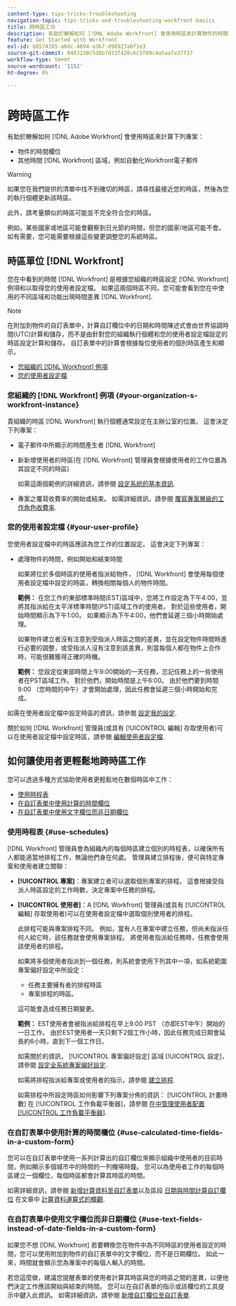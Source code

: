 ```yaml
---
content-type: tips-tricks-troubleshooting
navigation-topic: tips-tricks-and-troubleshooting-workfront-basics
title: 跨時區工作
description: 有助於瞭解如何 [!DNL Adobe Workfront] 會使用時區來計算物件的時間欄位，以及其他區域（例如電子郵件）的時間。
feature: Get Started with Workfront
exl-id: b6574165-a6dc-4694-a367-d98927abf1e3
source-git-commit: 0483230c5d8b7d33f420c6c5f09c4a5aafe37f37
workflow-type: tm+mt
source-wordcount: '1152'
ht-degree: 0%

---
```


# 跨時區工作

<!-- Audited: 2/2024 -->

有助於瞭解如何 [!DNL Adobe Workfront] 會使用時區來計算下列專案：

* 物件的時間欄位
* 其他時間 [!DNL Workfront] 區域，例如自動化Workfront電子郵件

>[!WARNING]
>
>如果您在我們提供的清單中找不到確切的時區，請尋找最接近您的時區，然後為您的執行個體更新該時區。
>
>此外，請考量類似的時區可能並不完全符合您的時區。
>
>例如，某些國家或地區可能會觀察到日光節約時間，但您的國家/地區可能不會。 如有需要，您可能需要根據這些變更調整您的系統時區。


## 時區單位 [!DNL Workfront]

您在中看到的時間 [!DNL Workfront] 是根據您組織的時區設定 [!DNL Workfront] 例項和以取得您的使用者設定檔。 如果這兩個時區不同，您可能會看到您在中使用的不同區域和功能出現時間差異 [!DNL Workfront].

>[!NOTE]
>
>在附加到物件的自訂表單中，計算自訂欄位中的日期和時間陳述式會由世界協調時間(UTC)計算和儲存，而不是由針對您的組織執行個體和您的使用者設定檔設定的時區設定計算和儲存。 自訂表單中的計算會根據每位使用者的個別時區產生和顯示。

* [您組織的 [!DNL Workfront] 例項](#your-organization-s-workfront-instance)
* [您的使用者設定檔](#your-user-profile)

### 您組織的 [!DNL Workfront] 例項 {#your-organization-s-workfront-instance}

貴組織的時區 [!DNL Workfront] 執行個體通常設定在主辦公室的位置。 這會決定下列專案：

* 電子郵件中所顯示的時間產生者 [!DNL Workfront]
* 新新增使用者的時區(在 [!DNL Workfront] 管理員會根據使用者的工作位置為其設定不同的時區)

  如需這兩個範例的詳細資訊，請參閱 [設定系統的基本資訊](../../administration-and-setup/get-started-wf-administration/configure-basic-info.md).

* 專案之覆寫收費率的開始或結束。 如需詳細資訊，請參閱 [覆寫專案層級的工作角色收費率](../../manage-work/projects/project-finances/override-job-role-billing-rates-at-the-project-level.md).

### 您的使用者設定檔 {#your-user-profile}

您使用者設定檔中的時區應該為您工作的位置設定。 這會決定下列專案：

<!--
* The time shown in your outgoing [!DNL Workfront] email messages
[NOTE FROM LISA: Saeid that dates/times shown in emails are more complicated than how it is described in the article so we decided to comment out this line.]
-->
* 處理物件的時間，例如開始和結束時間

  如果將位於多個時區的使用者指派給物件， [!DNL Workfront] 會使用每個使用者設定檔中設定的時區，轉換相關每個人的物件時間。

  **範例：** 在您工作的東部標準時間(EST)區域中，您將工作設定為下午4:00，並將其指派給在太平洋標準時間(PST)區域工作的使用者。 對於這些使用者，開始時間顯示為下午1:00。 如果顯示為下午4:00，他們會延遲三個小時開始處理。

  如果物件建立者沒有注意到受指派人時區之間的差異，並在設定物件時間時進行必要的調整，或受指派人沒有注意到該差異，則當每個人都在物件上合作時，可能很難獲得正確的時機。

  **範例：** 您設定從東部時間上午9:00開始的一天任務，忘記任務上的一些使用者在PST區域工作。 對於他們，開始時間是上午6:00。 由於他們要到時間9:00 （您時間的中午）才會開始處理，因此任務會延遲三個小時開始和完成。

如需在使用者設定檔中設定時區的資訊，請參閱 [設定我的設定](../../workfront-basics/manage-your-account-and-profile/configuring-your-user-profile/configure-my-settings.md).

關於如何 [!DNL Workfront] 管理員(或具有 [!UICONTROL 編輯] 存取使用者)可以在使用者設定檔中設定時區，請參閱 [編輯使用者設定檔](../../administration-and-setup/add-users/create-and-manage-users/edit-a-users-profile.md).

## 如何讓使用者更輕鬆地跨時區工作

您可以透過多種方式協助使用者更輕鬆地在數個時區中工作：

* [使用時程表](#use-schedules)
* [在自訂表單中使用計算的時間欄位](#use-calculated-time-fields-in-a-custom-form)
* [在自訂表單中使用文字欄位而非日期欄位](#use-text-fields-instead-of-date-fields-in-a-custom-form)

### 使用時程表 {#use-schedules}

[!DNL Workfront] 管理員會為組織內的每個時區建立個別的時程表，以確保所有人都能適當地排程工作，無論他們身在何處。 管理員建立排程後，便可與特定專案和使用者建立關聯：

* **[!UICONTROL 專案]**：專案建立者可以選取個別專案的排程。 這會根據受指派人時區設定的工作時數，決定專案中任務的排程。
* **[!UICONTROL 使用者]**：A [!DNL Workfront] 管理員(或具有 [!UICONTROL 編輯] 存取使用者)可以在使用者設定檔中選取個別使用者的排程。

  此排程可能與專案排程不同。 例如，當有人在專案中建立任務，但尚未指派任何人給它時，該任務就會使用專案排程。 將使用者指派給任務時，任務會使用該使用者的排程。

  如果將多個使用者指派到一個任務，則系統會使用下列其中一項，如系統範圍專案偏好設定中所設定：

   * 任務主要擁有者的排程時區
   * 專案排程的時區。

  這可能會造成任務日期變更。

  **範例：** EST使用者會被指派給排程在早上9:00 PST （亦即EST中午）開始的一日工作。 由於EST使用者一天只剩下2個工作小時，因此任務完成日期會延長約6小時，直到下一個工作日。

  如需關於的資訊， [!UICONTROL 專案偏好設定] 區域 [!UICONTROL 設定]，請參閱 [設定全系統專案偏好設定](../../administration-and-setup/set-up-workfront/configure-system-defaults/set-project-preferences.md).

  如需將排程指派給專案或使用者的指示，請參閱 [建立排程](../../administration-and-setup/set-up-workfront/configure-timesheets-schedules/create-schedules.md).

  如需排程中所設定時區如何影響下列專案分佈的資訊： [!UICONTROL 計畫時數] 在 [!UICONTROL 工作負載平衡器]，請參閱 [在中管理使用者配置 [!UICONTROL 工作負載平衡器]](../../resource-mgmt/workload-balancer/manage-user-allocations-workload-balancer.md).


### 在自訂表單中使用計算的時間欄位 {#use-calculated-time-fields-in-a-custom-form}

您可以在自訂表單中使用一系列計算出的自訂欄位來顯示組織中使用者的目前時間，例如顯示多個城市中的時間的一列機場時鐘。 您可以為使用者工作的每個時區建立一個欄位，每個時區都會計算其時區的時間。

如需詳細資訊，請參閱 [新增計算資料至自訂表單](../../administration-and-setup/customize-workfront/create-manage-custom-forms/add-calculated-data-to-custom-form.md)以及區段 [日期與時間計算自訂欄位](../../reports-and-dashboards/reports/calc-cstm-data-reports/calculated-data-expressions.md#date) 在文章中 [計算資料運算式的概觀](../../reports-and-dashboards/reports/calc-cstm-data-reports/calculated-data-expressions.md).

### 在自訂表單中使用文字欄位而非日期欄位 {#use-text-fields-instead-of-date-fields-in-a-custom-form}

如果您不想 [!DNL Workfront] 若要轉換您在物件中為不同時區的使用者設定的時間，您可以使用附加到物件的自訂表單中的文字欄位，而不是日期欄位。 如此一來，時間就會顯示您為專案中的每個人輸入的時間。

若您這麼做，建議您提醒表單的使用者計算其時區與您的時區之間的差異，以便他們決定工作應該開始與結束的時間。 您可以在自訂表單的指示或該欄位的工具提示中鍵入此資訊。 如需詳細資訊，請參閱 [新增自訂欄位至自訂表單](../../administration-and-setup/customize-workfront/create-manage-custom-forms/add-a-custom-field-to-a-custom-form.md).
